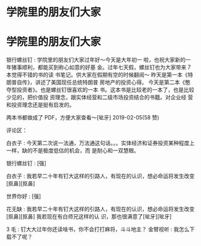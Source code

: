 # 学院里的朋友们大家

# 学院里的朋友们大家

银行螺丝钉 : 学院里的朋友们大家过年好～今天是大年初一 啦，也祝大家新的一年猪事顺利，都能买到称心如意的好基 金。过年七天假，螺丝钉也为大家带来 7 本觉得不错的书的读 书笔记。供大家在假期有空的时候翻阅～ 昨天是第一本《特朗普自传》，讲述了美国现任总统特朗普 房地产的投资心得。 今天是第二本《憨夺型投资者》。也是螺丝钉很喜欢的一本 书。这本书是比较老的一本了，也是比较少见的，把价值投 资理念，跟实体经营和二级市场投资结合的书籍。对企业经 营和投资理念还是挺有启发的。

两本书都做成了 PDF，方便大家查看～[呲牙] 2019-02-05(58 赞)

评论区：

白衣子 : 今天第二次说一法通，万法通这句话。。。实体经济和证券投资某种程度上一样，缺的不是极度低估的机会，而 是耐心和一双慧眼。

银行螺丝钉 : [强]

白衣子 : 我若早二十年有钉大这样的引路人，有现在的认识，想必命运将发生改变[抠鼻][抠鼻]

世界你好 : [强]

花无缺 : 我若早二十年有钉大这样的引路人，有现在的认识，想必命运将发生改变[抠鼻][抠鼻] 我若现在有白师兄这样的认 识，那也很满意了[呲牙][呲牙]

3 毛 : 钉大大过年你还读啥书，你不会打打麻将，斗斗地主？ 金臂视听 : 我怎么下载不了呢？
